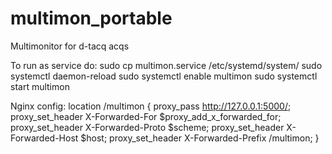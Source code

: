 # multimon_portable
Multimonitor for d-tacq acqs

To run as service do:
      sudo cp multimon.service /etc/systemd/system/
      sudo systemctl daemon-reload
      sudo systemctl enable multimon
      sudo systemctl start multimon
      
Nginx config:
      location /multimon {
        proxy_pass http://127.0.0.1:5000/;
        proxy_set_header X-Forwarded-For $proxy_add_x_forwarded_for;
        proxy_set_header X-Forwarded-Proto $scheme;
        proxy_set_header X-Forwarded-Host $host;
        proxy_set_header X-Forwarded-Prefix /multimon;
      }
